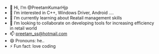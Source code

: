 - 👋 Hi, I’m @PreetamKumarHjp
- 👀 I’m interested in C++, Windows Driver, Android ....
- 🌱 I’m currently learning about Reatail management skills
- 💞️ I’m looking to collaborate on developing tools for increasing efficiency in retail world
- 📫 preetam_ss@hotmail.com
- 😄 Pronouns: he..
- ⚡ Fun fact: love coding

<!---
PreetamKumarHjp/PreetamKumarHjp is a ✨ special ✨ repository because its `README.md` (this file) appears on your GitHub profile.
You can click the Preview link to take a look at your changes.
--->

